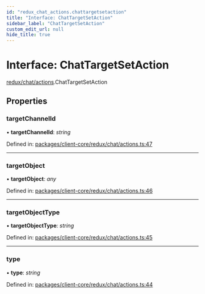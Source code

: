 ```yaml
---
id: "redux_chat_actions.chattargetsetaction"
title: "Interface: ChatTargetSetAction"
sidebar_label: "ChatTargetSetAction"
custom_edit_url: null
hide_title: true
---
```


# Interface: ChatTargetSetAction

[redux/chat/actions](../modules/redux_chat_actions.md).ChatTargetSetAction

## Properties

### targetChannelId

• **targetChannelId**: *string*

Defined in: [packages/client-core/redux/chat/actions.ts:47](https://github.com/xr3ngine/xr3ngine/blob/56376a778/packages/client-core/redux/chat/actions.ts#L47)

___

### targetObject

• **targetObject**: *any*

Defined in: [packages/client-core/redux/chat/actions.ts:46](https://github.com/xr3ngine/xr3ngine/blob/56376a778/packages/client-core/redux/chat/actions.ts#L46)

___

### targetObjectType

• **targetObjectType**: *string*

Defined in: [packages/client-core/redux/chat/actions.ts:45](https://github.com/xr3ngine/xr3ngine/blob/56376a778/packages/client-core/redux/chat/actions.ts#L45)

___

### type

• **type**: *string*

Defined in: [packages/client-core/redux/chat/actions.ts:44](https://github.com/xr3ngine/xr3ngine/blob/56376a778/packages/client-core/redux/chat/actions.ts#L44)
